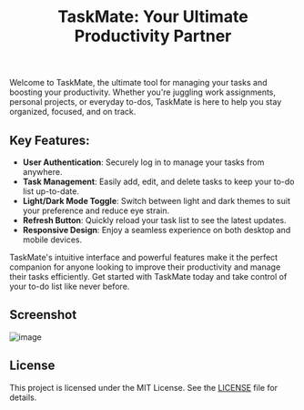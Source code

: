 <!DOCTYPE html>
<html lang="en">
<head>
    <meta charset="UTF-8">
    <meta name="viewport" content="width=device-width, initial-scale=1.0">
    <link rel="stylesheet" href="css/styles.css">
</head>
<body>
    <header>
        <h1>TaskMate: Your Ultimate Productivity Partner</h1>
    </header>
    <main>
        <section>
            <p>Welcome to TaskMate, the ultimate tool for managing your tasks and boosting your productivity. Whether you're juggling work assignments, personal projects, or everyday to-dos, TaskMate is here to help you stay organized, focused, and on track.</p>
            <h2>Key Features:</h2>
            <ul>
                <li><strong>User Authentication</strong>: Securely log in to manage your tasks from anywhere.</li>
                <li><strong>Task Management</strong>: Easily add, edit, and delete tasks to keep your to-do list up-to-date.</li>
                <li><strong>Light/Dark Mode Toggle</strong>: Switch between light and dark themes to suit your preference and reduce eye strain.</li>
                <li><strong>Refresh Button</strong>: Quickly reload your task list to see the latest updates.</li>
                <li><strong>Responsive Design</strong>: Enjoy a seamless experience on both desktop and mobile devices.</li>
            </ul>
            <p>TaskMate's intuitive interface and powerful features make it the perfect companion for anyone looking to improve their productivity and manage their tasks efficiently. Get started with TaskMate today and take control of your to-do list like never before.</p>
<h2>Screenshot</h2>
<img src="p 10.png" alt="image">
            
<h2>License</h2> <p> This project is licensed under the MIT License. See the <a href="(https://github.com/krsakshi/TaskMate/blob/main/LICENSE)">LICENSE</a> file for details. </p>
        </section>
    </main>
</body>
</html>
